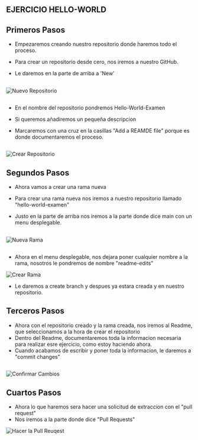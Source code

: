 ## EJERCICIO HELLO-WORLD

## Primeros Pasos

- Empezaremos creando nuestro repositorio donde haremos todo el proceso.

- Para crear un repositorio desde cero, nos iremos a nuestro GitHub.

- Le daremos en la parte de arriba  a 'New'


##

![Nuevo Repositorio](https://github.com/AlejandroRocaMateu/hello-world-examen/blob/19f41cf2a5d6bd43789560d43a326f9b6a6465df/1.PNG)

##

- En el nombre del repositorio pondremos Hello-World-Examen

- Si queremos añadiremos un pequeña descripcion

- Marcaremos con una cruz en la casillas "Add a REAMDE file" porque es donde documentaremos el proceso.

##

![Crear Repositorio](https://github.com/AlejandroRocaMateu/hello-world-examen/blob/7fa699ea33de5c75babd01e680649f6b556135f5/1.1.PNG)


## Segundos Pasos

- Ahora vamos a crear una rama nueva

- Para crear una rama nueva nos iremos a nuestro repositorio llamado "hello-world-examen"

- Justo en la parte de arriba nos iremos a la parte donde dice main con un menu desplegable.

##

![Nueva Rama](https://github.com/AlejandroRocaMateu/hello-world-examen/blob/5c957f9f479653fedee7901ca6f6452c83e0725d/2.PNG)

##

- Ahora en el menu desplegable, nos dejara poner cualquier nombre a la rama, nosotros le pondremos de nombre "readme-edits"

![Crear Rama](https://github.com/AlejandroRocaMateu/hello-world-examen/blob/79d5b68bed5e76a371fff607228e61ed8323516d/3.PNG)

- Le daremos a create branch y despues ya estara creada y en nuestro repositorio.

## Terceros Pasos

- Ahora con el repositorio creado y la rama creada, nos iremos al Readme, que seleccionamos a la hora de crear el repositorio
- Dentro del Readme, documentaremos toda la informacion necesaria para realizar esre ejercicio, como estoy haciendo ahora.
- Cuando acabamos de escribir y poner toda la informacion, le daremos a "commit changes"

##

![Confirmar Cambios](https://github.com/AlejandroRocaMateu/hello-world-examen/blob/a113a5531d65763145295b99e2dd6773da721414/4.PNG)

## Cuartos Pasos

- Ahora lo que haremos sera hacer una solicitud de extraccion con el "pull request"
- Nos iremos a la parte donde dice "Pull Requests"

![Hacer la Pull Reuqest]()









